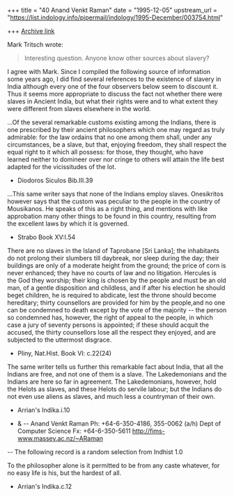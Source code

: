 +++
title = "40 Anand Venkt Raman"
date = "1995-12-05"
upstream_url = "https://list.indology.info/pipermail/indology/1995-December/003754.html"

+++
[Archive link](https://list.indology.info/pipermail/indology/1995-December/003754.html)

Mark Tritsch wrote:

>Interesting question. Anyone know other sources about slavery? 

I agree with Mark.  Since I compiled the following source of
information some years ago, I did find several references to the
existence of slavery in India although every one of the four observers
below seem to discount it.  Thus it seems more appropriate to discuss
the fact not whether there were slaves in Ancient India, but what
their rights were and to what extent they were different from slaves
elsewhere in the world.

  ...Of the several remarkable customs  existing among the  Indians,
  there is one prescribed  by  their ancient philosophers which  one
  may regard as truly admirable:  for the law   ordains that no  one
  among them shall,  under any circumstances, be  a slave, but that,
  enjoying freedom, they  shall respect the  equal right to it which
  all possess: for those, they thought, who  have learned neither to
  domineer over  nor cringe  to  others will  attain the   life best
  adapted for the vicissitudes of the lot.

  - Diodoros Siculos Bib.III.39

  ...This  same writer says that none  of the Indians employ slaves.
  Onesikritos  however  says that  the  custom was   peculiar to the
  people in the country of Mousikanos.  He speaks of this as a right
  thing, and mentions with like  approbation many other things to be
  found in this country, resulting from the  excellent laws by which
  it is governed.

  - Strabo Book XV:I.54

  There are no  slaves in the  Island of Taprobane [Sri Lanka];  the
  inhabitants do not prolong their slumbers till daybreak, nor sleep
  during the day; their buildings are only of a moderate height from
  the ground; the  price of  corn is never  enhanced; they  have  no
  courts  of  law and  no   litigation.  Hercules  is  the God  they
  worship; their king is  chosen by the  people  and must be  an old
  man, of  a  gentle disposition and  childless,   and if after  his
  election he should   beget children, he  is  required to abdicate,
  lest  the throne should become  hereditary; thirty counsellors are
  provided  for  him by  the people,and no  one  can be condemned to
  death except by  the vote   of  the majority   -- the  person   so
  condemned has,  however,  the right of  appeal  to the  people, in
  which case a jury of seventy persons is appointed; if these should
  acquit the  accused, the thirty counsellors   lose all the respect
  they enjoyed, and are subjected to the uttermost disgrace.

  - Pliny, Nat.Hist. Book VI: c.22(24)

  The same writer tells us further this remarkable fact about India,
  that  all the Indians are  free, and not one  of them  is a slave.
  The Lakedemonians and  the Indians are  here so far in  agreement.
  The Lakedemonians, however,  hold the Helots  as slaves, and these
  Helots do servile labour;  but the Indians  do not even use aliens
  as slaves, and much less a countryman of their own.

  - Arrian's Indika.i.10

- &
-- 
Anand Venkt Raman                 Ph: +64-6-350-4186, 355-0062 (a/h)
Dept of Computer Science          Fx: +64-6-350-5611
http://fims-www.massey.ac.nz/~ARaman

--
The following record is a random selection from Indhist 1.0

To the philosopher  alone is it permitted  to be from  any caste whatever,
for no easy life is his, but the hardest of all.

- Arrian's Indika.c.12





